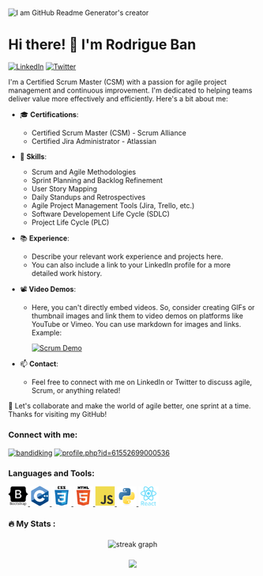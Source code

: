 

###

![I am GitHub Readme Generator's creator](https://pbs.twimg.com/profile_banners/1670752162627080192/1698632205/1080x360)

# Hi there! 👋 I'm Rodrigue Ban

[![LinkedIn](https://img.shields.io/badge/LinkedIn-Connect-blue)](https://www.linkedin.com/in/yourlinkedin)
[![Twitter](https://img.shields.io/badge/Twitter-Follow-1DA1F2)](https://twitter.com/yourtwitter)

I'm a Certified Scrum Master (CSM) with a passion for agile project management and continuous improvement. I'm dedicated to helping teams deliver value more effectively and efficiently. Here's a bit about me:

- 🎓 **Certifications**: 
  - Certified Scrum Master (CSM) - Scrum Alliance
  - Certified Jira Administrator - Atlassian

- 🌱 **Skills**:
  - Scrum and Agile Methodologies
  - Sprint Planning and Backlog Refinement
  - User Story Mapping
  - Daily Standups and Retrospectives
  - Agile Project Management Tools (Jira, Trello, etc.)
  - Software Developement Life Cycle (SDLC)
  - Project Life Cycle (PLC)

- 📚 **Experience**:
  - Describe your relevant work experience and projects here.
  - You can also include a link to your LinkedIn profile for a more detailed work history.

- 📽️ **Video Demos**:
  - Here, you can't directly embed videos. So, consider creating GIFs or thumbnail images and link them to video demos on platforms like YouTube or Vimeo. You can use markdown for images and links. Example:
  
    [![Scrum Demo](video_thumbnail.png)](https://www.youtube.com/shorts/lM9-WxMMndU)

- 📫 **Contact**:
  - Feel free to connect with me on LinkedIn or Twitter to discuss agile, Scrum, or anything related!

📢 Let's collaborate and make the world of agile better, one sprint at a time. Thanks for visiting my GitHub!




















<h3 align="left">Connect with me:</h3>
<p align="left">
<a href="https://linkedin.com/in/bandidking" target="blank"><img align="center" src="https://raw.githubusercontent.com/rahuldkjain/github-profile-readme-generator/master/src/images/icons/Social/linked-in-alt.svg" alt="bandidking" height="30" width="40" /></a>
<a href="https://fb.com/profile.php?id=61552699000536" target="blank"><img align="center" src="https://raw.githubusercontent.com/rahuldkjain/github-profile-readme-generator/master/src/images/icons/Social/facebook.svg" alt="profile.php?id=61552699000536" height="30" width="40" /></a>
</p>

<h3 align="left">Languages and Tools:</h3>
<p align="left"> <a href="https://getbootstrap.com" target="_blank" rel="noreferrer"> <img src="https://raw.githubusercontent.com/devicons/devicon/master/icons/bootstrap/bootstrap-plain-wordmark.svg" alt="bootstrap" width="40" height="40"/> </a> <a href="https://www.w3schools.com/cpp/" target="_blank" rel="noreferrer"> <img src="https://raw.githubusercontent.com/devicons/devicon/master/icons/cplusplus/cplusplus-original.svg" alt="cplusplus" width="40" height="40"/> </a> <a href="https://www.w3schools.com/css/" target="_blank" rel="noreferrer"> <img src="https://raw.githubusercontent.com/devicons/devicon/master/icons/css3/css3-original-wordmark.svg" alt="css3" width="40" height="40"/> </a> <a href="https://www.w3.org/html/" target="_blank" rel="noreferrer"> <img src="https://raw.githubusercontent.com/devicons/devicon/master/icons/html5/html5-original-wordmark.svg" alt="html5" width="40" height="40"/> </a> <a href="https://developer.mozilla.org/en-US/docs/Web/JavaScript" target="_blank" rel="noreferrer"> <img src="https://raw.githubusercontent.com/devicons/devicon/master/icons/javascript/javascript-original.svg" alt="javascript" width="40" height="40"/> </a> <a href="https://www.python.org" target="_blank" rel="noreferrer"> <img src="https://raw.githubusercontent.com/devicons/devicon/master/icons/python/python-original.svg" alt="python" width="40" height="40"/> </a> <a href="https://reactjs.org/" target="_blank" rel="noreferrer"> <img src="https://raw.githubusercontent.com/devicons/devicon/master/icons/react/react-original-wordmark.svg" alt="react" width="40" height="40"/> </a> </p>

###

<h3 align="left">🔥   My Stats :</h3>

###

<div align="center">
  <img src="https://streak-stats.demolab.com?user=maurodesouza&locale=en&mode=daily&theme=dark&hide_border=false&border_radius=5&order=3" height="220" alt="streak graph"  />
</div>

###
<div align="center">
  <img height="150" src="https://camo.githubusercontent.com/62da68eb62b1e5f175f7d1f0191dd89a653d7908feb22d37d4a0ab07365d6791/68747470733a2f2f6d656469612e67697068792e636f6d2f6d656469612f4d3967624264396e6244724f5475314d71782f67697068792e676966"  />
</div>

